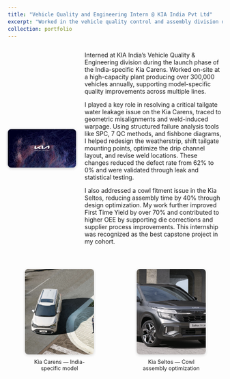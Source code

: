 ```yaml
---
title: "Vehicle Quality and Engineering Intern @ KIA India Pvt Ltd"
excerpt: "Worked in the vehicle quality control and assembly division during Kia Carens launch <img src='/images/KIA logo.jpg' alt='KIA Logo' height='12' style='vertical-align: middle;'>"
collection: portfolio
---
```


<div style="display: flex; align-items: center; gap: 20px; margin-bottom: 2em;">
  <img src="/images/KIA logo.jpg" alt="KIA Logo" style="width: 160px; height: auto; border-radius: 8px; box-shadow: 0 2px 6px rgba(0,0,0,0.2);">
  <div>
    <p>
      Interned at KIA India’s Vehicle Quality & Engineering division during the launch phase of the India-specific Kia Carens. Worked on-site at a high-capacity plant producing over 300,000 vehicles annually, supporting model-specific quality improvements across multiple lines.
    </p>
    <p>
      I played a key role in resolving a critical tailgate water leakage issue on the Kia Carens, traced to geometric misalignments and weld-induced warpage. Using structured failure analysis tools like SPC, 7 QC methods, and fishbone diagrams, I helped redesign the weatherstrip, shift tailgate mounting points, optimize the drip channel layout, and revise weld locations. These changes reduced the defect rate from 62% to 0% and were validated through leak and statistical testing.
    </p>
    <p>
      I also addressed a cowl fitment issue in the Kia Seltos, reducing assembly time by 40% through design optimization. My work further improved First Time Yield by over 70% and contributed to higher OEE by supporting die corrections and supplier process improvements. This internship was recognized as the best capstone project in my cohort.
    </p>
  </div>
</div>

<div style="display: flex; justify-content: center; gap: 20px; margin-top: 1.5em; max-width: 800px; margin-left: auto; margin-right: auto;">
  <figure style="text-align: center; flex: 1;">
    <img src="/images/carens.jpg" alt="Kia Carens" style="height: 200px; width: 100%; object-fit: cover; border-radius: 8px; box-shadow: 0 2px 6px rgba(0,0,0,0.15);">
    <figcaption style="font-size: 0.9em; margin-top: 0.5em;">Kia Carens — India-specific model</figcaption>
  </figure>
  <figure style="text-align: center; flex: 1;">
    <img src="/images/Screenshot 2025-07-11 113809.png" alt="Kia Seltos X-Line" style="height: 200px; width: 100%; object-fit: cover; border-radius: 8px; box-shadow: 0 2px 6px rgba(0,0,0,0.15);">
    <figcaption style="font-size: 0.9em; margin-top: 0.5em;">Kia Seltos — Cowl assembly optimization</figcaption>
  </figure>
</div>
